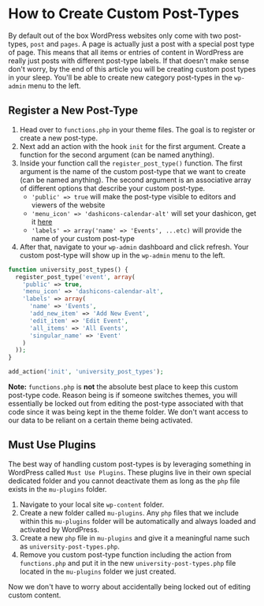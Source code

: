 # How to Create Custom Post-Types

By default out of the box WordPress websites only come with two post-types, `post` and `pages`. A page is actually just a post with a special post type of page. This means that all items or entries of content in WordPress are really just posts with different post-type labels. If that doesn't make sense don't worry, by the end of this article you will be creating custom post types in your sleep. You'll be able to create new category post-types in the `wp-admin` menu to the left.  

## Register a New Post-Type

1. Head over to `functions.php` in your theme files. The goal is to register or create a new post-type.
2. Next add an action with the hook `init` for the first argument. Create a function for the second argument (can be named anything). 
3. Inside your function call the `register_post_type()` function. The first argument is the name of the custom post-type that we want to create (can be named anything). The second argument is an associative array of different options that describe your custom post-type.
    - `'public' => true` will make the post-type visible to editors and viewers of the website
    - `'menu_icon' => 'dashicons-calendar-alt'` will set your dashicon, get it [here](https://developer.wordpress.org/resource/dashicons/#editor-paste-text)
    - `'labels' => array('name' => 'Events', ...etc)` will provide the name of your custom post-type
4. After that, navigate to your `wp-admin` dashboard and click refresh. Your custom post-type will show up in the `wp-admin` menu to the left.
    
```php
function university_post_types() {
  register_post_type('event', array(
    'public' => true,
    'menu_icon' => 'dashicons-calendar-alt',
    'labels' => array(
      'name' => 'Events',
      'add_new_item' => 'Add New Event',
      'edit_item' => 'Edit Event',
      'all_items' => 'All Events',
      'singular_name' => 'Event'
    )
  ));
}

add_action('init', 'university_post_types');
```

**Note:** `functions.php` is **not** the absolute best place to keep this custom post-type code. Reason being is if someone switches themes, you will essentially be locked out from editing the post-type associated with that code since it was being kept in the theme folder. We don't want access to our data to be reliant on a certain theme being activated.

## Must Use Plugins

The best way of handling custom post-types is by leveraging something in WordPress called `Must Use Plugins`. These plugins live in their own special dedicated folder and you cannot deactivate them as long as the `php` file exists in the `mu-plugins` folder.

1. Navigate to your local site `wp-content` folder.
2. Create a new folder called `mu-plugins`. Any `php` files that we include within this `mu-plugins` folder will be automatically and always loaded and activated by WordPress.
3. Create a new `php` file in `mu-plugins` and give it a meaningful name such as `university-post-types.php`.
4. Remove you custom post-type function including the action from `functions.php` and put it in the new `university-post-types.php` file located in the `mu-plugins` folder we just created.

Now we don't have to worry about accidentally being locked out of editing custom content.
